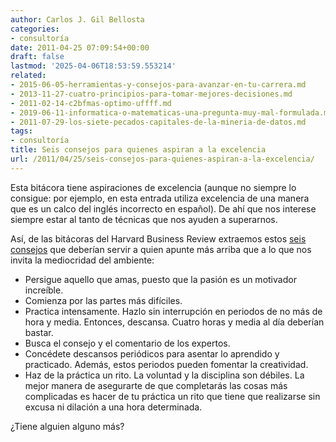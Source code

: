 ```yaml
---
author: Carlos J. Gil Bellosta
categories:
- consultoría
date: 2011-04-25 07:09:54+00:00
draft: false
lastmod: '2025-04-06T18:53:59.553214'
related:
- 2015-06-05-herramientas-y-consejos-para-avanzar-en-tu-carrera.md
- 2013-11-27-cuatro-principios-para-tomar-mejores-decisiones.md
- 2011-02-14-c2bfmas-optimo-uffff.md
- 2019-06-11-informatica-o-matematicas-una-pregunta-muy-mal-formulada.md
- 2011-07-29-los-siete-pecados-capitales-de-la-mineria-de-datos.md
tags:
- consultoría
title: Seis consejos para quienes aspiran a la excelencia
url: /2011/04/25/seis-consejos-para-quienes-aspiran-a-la-excelencia/
---
```


Esta bitácora tiene aspiraciones de excelencia (aunque no siempre lo consigue: por ejemplo, en esta entrada utiliza excelencia de una manera que es un calco del inglés incorrecto en español). De ahí que nos interese siempre estar al tanto de técnicas que nos ayuden a superarnos.

Así, de las bitácoras del Harvard Business Review extraemos estos [seis consejos](https://www.fastcompany.com/1686337/six-keys-being-excellent-anything) que deberían servir a quien apunte más arriba que a lo que nos invita la mediocridad del ambiente:

* Persigue aquello que amas, puesto que la pasión es un motivador increíble.
* Comienza por las partes más difíciles.
* Practica intensamente. Hazlo sin interrupción en periodos de no más de hora y media. Entonces, descansa. Cuatro horas y media al día deberían bastar.
* Busca el consejo y el comentario de los expertos.
* Concédete descansos periódicos para asentar lo aprendido y practicado. Además, estos periodos pueden fomentar la creatividad.
* Haz de la práctica un rito. La voluntad y la disciplina son débiles. La mejor manera de asegurarte de que completarás las cosas más complicadas es hacer de tu práctica un rito que tiene que realizarse sin excusa ni dilación a una hora determinada.

¿Tiene alguien alguno más?